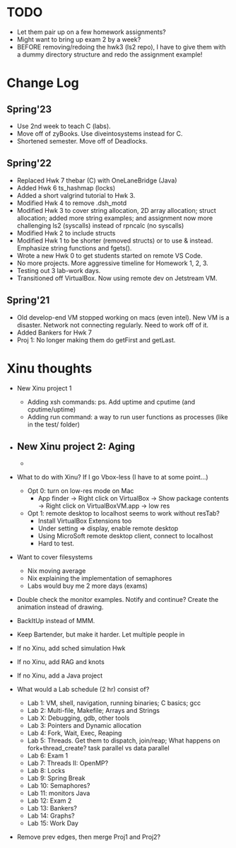 # TODO
- Let them pair up on a few homework assignments?
- Might want to bring up exam 2 by a week?
- BEFORE removing/redoing the hwk3 (ls2 repo), I have to give them with a dummy directory structure and redo the assignment example!


# Change Log

## Spring'23
- Use 2nd week to teach C (labs).
- Move off of zyBooks. Use diveintosystems instead for C.
- Shortened semester. Move off of Deadlocks.


## Spring'22
- Replaced Hwk 7 thebar (C) with OneLaneBridge (Java)
- Added Hwk 6 ts_hashmap (locks)
- Added a short valgrind tutorial to Hwk 3.
- Modified Hwk 4 to remove .dsh_motd
- Modified Hwk 3 to cover string allocation, 2D array allocation; struct allocation; added more string examples; and assignment now more challenging ls2 (syscalls) instead of rpncalc (no syscalls)
- Modified Hwk 2 to include structs
- Modified Hwk 1 to be shorter (removed structs) or to use & instead. Emphasize string functions and fgets().
- Wrote a new Hwk 0 to get students started on remote VS Code.
- No more projects. More aggressive timeline for Homework 1, 2, 3. 
- Testing out 3 lab-work days.
- Transitioned off VirtualBox. Now using remote dev on Jetstream VM.

## Spring'21
- Old develop-end VM stopped working on macs (even intel). New VM is a disaster. Network not connecting regularly. Need to work off of it.
- Added Bankers for Hwk 7
- Proj 1: No longer making them do getFirst and getLast.

# Xinu thoughts
- New Xinu project 1
  - Adding xsh commands: ps. Add uptime and cputime (and cputime/uptime)
  - Adding run <prog> command: a way to run user functions as processes (like in the test/ folder)

- New Xinu project 2: Aging
  - 
  - 

- What to do with Xinu? If I go Vbox-less (I have to at some point...)
  - Opt 0: turn on low-res mode on Mac
    - App finder -> Right click on VirtualBox -> Show package contents -> Right click on VirtualBoxVM.app -> low res
  - Opt 1: remote desktop to localhost seems to work without resTab?
    - Install VirtualBox Extensions too
    - Under setting => display, enable remote desktop
    - Using MicroSoft remote desktop client, connect to localhost
    - Hard to test.
- Want to cover filesystems
  - Nix moving average
  - Nix explaining the implementation of semaphores
  - Labs would buy me 2 more days (exams)
- Double check the monitor examples. Notify and continue? Create the animation instead of drawing.
- BackItUp instead of MMM.
- Keep Bartender, but make it harder. Let multiple people in
- If no Xinu, add sched simulation Hwk
- If no Xinu, add RAG and knots
- If no Xinu, add a Java project

- What would a Lab schedule (2 hr) consist of?

  - Lab 1: VM, shell, navigation, running binaries; C basics; gcc
  - Lab 2: Multi-file, Makefile; Arrays and Strings
  - Lab X: Debugging, gdb, other tools
  - Lab 3: Pointers and Dynamic allocation
  - Lab 4: Fork, Wait, Exec, Reaping
  - Lab 5: Threads. Get them to dispatch, join/reap; What happens on fork+thread_create? task parallel vs data parallel
  - Lab 6: Exam 1
  - Lab 7: Threads II: OpenMP?
  - Lab 8: Locks
  - Lab 9: Spring Break
  - Lab 10: Semaphores?
  - Lab 11: monitors Java
  - Lab 12: Exam 2
  - Lab 13: Bankers?
  - Lab 14: Graphs?
  - Lab 15: Work Day

- Remove prev edges, then merge Proj1 and Proj2?
